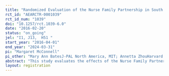 ```yaml
---
title: "Randomized Evaluation of the Nurse Family Partnership in South Carolina"
rct_id: "AEARCTR-0001039"
rct_id_num: "1039"
doi: "10.1257/rct.1039-6.0"
date: "2016-02-20"
status: "on_going"
jel: "I1, J13,  H51 "
start_year: "2016-04-01"
end_year: "2024-03-31"
pi: "Margaret McConnell"
pi_other: "Mary Ann BatesJ-PAL North America, MIT; Annetta ZhouHarvard University; Michelle WoodfordJ-PAL North America; Katherine BaickerHarvard T.H. Chan School of Public Health; Margaret McConnellHarvard T.H. Chan School of Public Health"
abstract: "This study evaluates the effects of the Nurse Family Partnership (NFP), an established home-visiting program, using a scientifically rigorous individual-level randomized controlled trial. The study will be based in South Carolina, where a Medicaid waiver in combination with a pay-for-success contract will allow expansion of the program to women on Medicaid.  The study plans to enroll 4000 low-income, first time mothers and their children into the intervention group, and another 2000 into the control group. Using data from administrative records, researchers will evaluate the average impact of NFP on pre-term birth, birth spacing, child injury, as well as the long-term health, education, and economic self-sufficiency of the family. From 1978 to 1994, three modest-scale randomized evaluations had suggested that NFP had a positive impact on birth outcomes, maternal and child health, and  other measures of social and economic well-being of mothers and their children.  This study aims to yield new evidence on the effect of NFP in a modern context, applied to a new population, across a broad range of outcomes, and financed by a novel public-private partnership based on accountability for outcomes.  "
layout: registration
---
```


